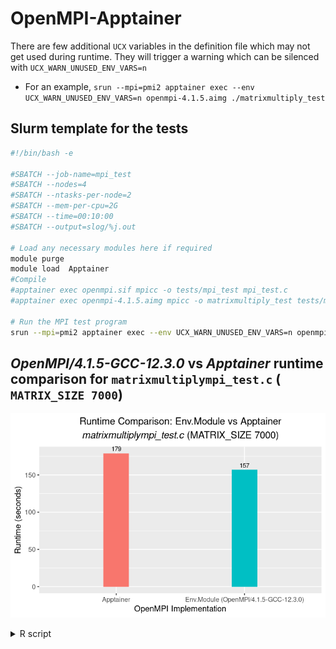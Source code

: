 # OpenMPI-Apptainer

There are few additional `UCX` variables in the definition file which may not get used during runtime. They will trigger a warning which can be silenced with `UCX_WARN_UNUSED_ENV_VARS=n`

* For an example, `srun --mpi=pmi2 apptainer exec --env UCX_WARN_UNUSED_ENV_VARS=n openmpi-4.1.5.aimg ./matrixmultiply_test` 


## Slurm template for the tests

```bash
#!/bin/bash -e

#SBATCH --job-name=mpi_test
#SBATCH --nodes=4
#SBATCH --ntasks-per-node=2
#SBATCH --mem-per-cpu=2G
#SBATCH --time=00:10:00
#SBATCH --output=slog/%j.out

# Load any necessary modules here if required
module purge
module load  Apptainer
#Compile
#apptainer exec openmpi.sif mpicc -o tests/mpi_test mpi_test.c
#apptainer exec openmpi-4.1.5.aimg mpicc -o matrixmultiply_test tests/matrixmultiplympi_test.c -lm

# Run the MPI test program
srun --mpi=pmi2 apptainer exec --env UCX_WARN_UNUSED_ENV_VARS=n openmpi-4.1.5.aimg ./matrixmultiply_test
```

##  *OpenMPI/4.1.5-GCC-12.3.0* vs *Apptainer* runtime comparison for  `matrixmultiplympi_test.c` ( `MATRIX_SIZE 7000`)

![image](./images/openmpi_runtime.png)

<details>
<summary>R script</summary>

```r
library(ggplot2)
library(stringr)

# Create the data frame
data <- data.frame(
  Implementation = c("Env.Module (OpenMPI/4.1.5-GCC-12.3.0)", "Apptainer"),
  Runtime = c(157, 179)
)

# Create the plot with default ggplot2 settings
ggplot(data, aes(x = Implementation, y = Runtime, fill = Implementation)) +
  geom_col(width = 0.2) +
  geom_text(aes(label = Runtime), vjust = -0.5, size = 4) +
  labs(
    title = expression(atop(
      "Runtime Comparison: Env.Module vs Apptainer",
      paste(italic("matrixmultiplympi_test.c"), " (MATRIX_SIZE 7000)")
    )),
    x = "OpenMPI Implementation",
    y = "Runtime (seconds)"
  ) +
  theme_grey(base_size = 15) +
  theme(
    legend.position = "none",
    plot.title = element_text(hjust = 0.5, lineheight = 1.2)
  )
```
</details>
